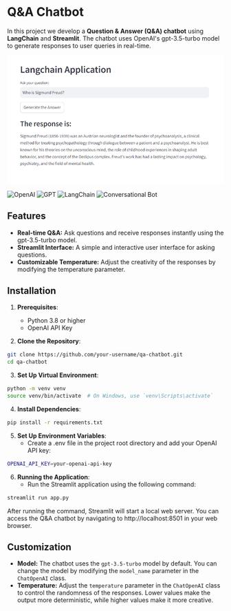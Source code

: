 # Q&A Chatbot
In this project we develop a **Question & Answer (Q&A) chatbot** using **LangChain** and **Streamlit**. The chatbot uses OpenAI's gpt-3.5-turbo model to generate responses to user queries in real-time.

<img src="image\Result.png" style="width:1000px;">

![OpenAI](https://img.shields.io/badge/Skill-OpenAI-yellow)
![GPT](https://img.shields.io/badge/Skill-GPT-blueviolet)
![LangChain](https://img.shields.io/badge/Skill-LangChain-orange)
![Conversational Bot](https://img.shields.io/badge/Skill-Conversational%20Bot-green)


## Features

- **Real-time Q&A:** Ask questions and receive responses instantly using the gpt-3.5-turbo model.
- **Streamlit Interface:** A simple and interactive user interface for asking questions.
- **Customizable Temperature:** Adjust the creativity of the responses by modifying the temperature parameter.


## Installation
1. **Prerequisites**:
   - Python 3.8 or higher
   - OpenAI API Key

2. **Clone the Repository**:
```bash
git clone https://github.com/your-username/qa-chatbot.git
cd qa-chatbot
```
3. **Set Up Virtual Environment**:
```bash
python -m venv venv
source venv/bin/activate  # On Windows, use `venv\Scripts\activate`
```
4. **Install Dependencies**:
```bash
pip install -r requirements.txt
```
5. **Set Up Environment Variables**:
   - Create a .env file in the project root directory and add your OpenAI API key:
```bash
OPENAI_API_KEY=your-openai-api-key
```
6. **Running the Application**:
   - Run the Streamlit application using the following command:
```bash
streamlit run app.py
```
After running the command, Streamlit will start a local web server. You can access the Q&A chatbot by navigating to http://localhost:8501 in your web browser.


## Customization
- **Model:** The chatbot uses the `gpt-3.5-turbo` model by default. You can change the model by modifying the `model_name` parameter in the `ChatOpenAI` class. 
- **Temperature:** Adjust the `temperature` parameter in the `ChatOpenAI` class to control the randomness of the responses. Lower values make the output more deterministic, while higher values make it more creative.